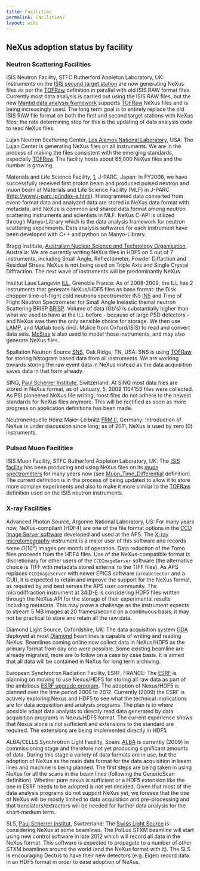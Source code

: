 ```yaml
---
title: Facilities
permalink: Facilities/
layout: wiki
---
```


NeXus adoption status by facility
---------------------------------

### Neutron Scattering Facilities

ISIS Neutron Facility, STFC Rutherford Appleton Laboratory, UK: Instruments on the [ISIS second target station](http://ts-2.isis.rl.ac.uk/) are now generating NeXus files as per the [TOFRaw](TOFRaw "wikilink") definition in parallel with old ISIS RAW format files. Currently most data analysis is carried out using the ISIS RAW files, but the new [Mantid data analysis framework](http://www.mantidproject.org/) supports [TOFRaw](TOFRaw "wikilink") NeXus files and is being increasingly used. The long term goal is to entirely replace the old ISIS RAW file format on both the first and second target stations with NeXus files; the rate determining step for this is the updating of data analysis code to read NeXus files.  

<!-- -->

Lujan Neutron Scattering Center, [Los Alamos National Laboratory](http://lansce.lanl.gov/lujan), USA: The Lujan Center is generating NeXus files on all instruments. We are in the process of making the files consistent with the emerging standards, especially [TOFRaw](TOFRaw "wikilink"). The facility hosts about 65,000 NeXus files and the number is growing.  

<!-- -->

Materials and Life Science Facility, [1](http://www.j-parc.jp/index-e.html), J-PARC, Japan: In FY2008, we have successfully received first proton beam and produced pulsed neutron and muon beam at Materials and Life Science Facility (MLF) in J-PARC (http://www.j-parc.jp/index-e.html). Histogrammed data converted from event-format data and analyzed data are stored in NeXus data format with metadata, and NeXus is common and shared data format among neutron scattering instruments and scientists in MLF. NeXus C-API is utilized through Manyo-Library which is the data analysis framework for neutron scattering experiments. Data analysis softwares for each instrument have been developed with C++ and python on Manyo-Library.  

<!-- -->

Bragg Institute, [Australian Nuclear Science and Technology Organisation](http://www.ansto.gov.au/research/bragg_institute), Australia: We are currently writing NeXus files in HDF5 on 5 out of 7 instruments, including Small Angle, Reflectometer, Powder Diffaction and Residual Stress. NeXus is not being used on Triple Axis and Single Crystal Diffraction. The next wave of instruments will be predominantly NeXus.  

<!-- -->

Institut Laue Langevin [ILL](http://www.ill.eu), Grenoble France: As of 2008-2009, the ILL has 2 instruments that generate NeXus/HDF5 files as base format: the Disk chopper time-of-flight cold neutrons spectrometer IN5 [IN5](http://www.ill.fr/in5) and Time of Flight Neutron Spectrometer for Small Angle Inelastic themal neutron Scattering BRISP [BRISP](http://www.ill.fr/brisp). Volume of data (Gb's) is substantially higher than what we used to have at the ILL before - because of large PSD detectors - and NeXus was then the only sensible choice for storage. We then use [LAMP](http://www.ill.eu/instruments-support/computing-for-science/cs-software/all-software/lamp/), and Matlab tools (incl. Mslice from Oxford/ISIS) to read and convert data sets. [McStas](http://www.mcstas.org) is also used to model these instruments, and may also generate NeXus files.  

<!-- -->

Spallation Neutron Source [SNS](http://neutrons.ornl.gov/), Oak Ridge, TN, USA: SNS is using [TOFRaw](TOFRaw "wikilink") for storing histogram based data from all instruments. We are working towards storing the raw event data in NeXus instead as the data acquisition saves data in that form already.  

<!-- -->

SINQ, [Paul Scherrer Institute](http://www.psi.ch), Switzerland: At SINQ most data files are stored in NeXus format, as of January, 5, 2009 1104153 files were collected. As PSI pioneered NeXus file writing, most files do not adhere to the newest standards for NeXus files anymore. This will be rectified as soon as more progress on application definitions has been made.  

<!-- -->

Neutronenquelle Heinz Maier-Leibnitz [FRM II](http://www.frm2.tum.de), Germany: Introduction of NeXus is under discussion since long; as of 2011, NeXus is used by zero (0) instruments.  

### Pulsed Muon Facilities

ISIS Muon Facility, STFC Rutherford Appleton Laboratory, UK: The [ISIS facility](http://www.isis.rl.ac.uk/) has been producing and using NeXus files on its [muon spectrometers](http://www.isis.rl.ac.uk/muons/) for many years now (see [Muon\_Time\_Differential](Muon_Time_Differential "wikilink") definition). The current definition is in the process of being updated to allow it to store more complex experiments and also to make it more similar to the [TOFRaw](TOFRaw "wikilink") definition used on the ISIS neutron instruments.  

### X-ray Facilities

Advanced Photon Source, Argonne National Laboratory, US: For many years now, NeXus-compliant (HDF4) are one of the file format options in the [CCD Image Server software](http://www.aps.anl.gov/bcda/dataAcq/) developed and used at the APS. The [X-ray microtomography](http://www.aps.anl.gov/Xray_Science_Division/Xray_Microscopy_and_Imaging/Science_and_Research/Techniques/Tomography) instrument is a major user of this software and records some *O*(10<sup>5</sup>) images per month of operation. Data reduction of the Tomo files proceeds from the HDF4 files. Use of the NeXus-compatible format is discretionary for other users of the `CCDImageServer` software (the alternative choice is TIFF with metadata stored external to the TIFF files). As APS replaces `CCDImageServer` with newer EPICS software (`areaDetector` and a GUI), it is expected to retain and improve the support for the NeXus format, as required by and best serves the APS user community. The microdiffraction instrument at [34ID-E](http://www.aps.anl.gov/Sectors/33_34/microdiff/) is considering HDF5 files written through the NeXus API for the storage of their experimental results including metadata. This may prove a challenge as the instrument expects to stream 5 MB images at 20 frames/second on a continuous basis; it may not be practical to store and retain all the raw data.  

<!-- -->

Diamond Light Source, Oxfordshire, UK: The data acquisition system [GDA](http://www.opengda.org/) deployed at most [Diamond](http://www.diamond.ac.uk) beamlines is capable of writing and reading NeXus. Beamlines coming online now collect data in NeXus/HDF5 as the primary format from day one were possible. Some existing beamline are already migrated, more are to follow on a case by case basis. It is aimed that all data will be contained in NeXus for long term archiving.  

<!-- -->

European Synchrotron Radiation Facility, ESRF, FRANCE: The [ESRF](http://www.esrf.eu) is planning on moving to use Nexus/HDF5 for storing all raw data as part of the ambitious [ESRF upgrade program](http://www.esrf.eu/Upgrade). The adoption of Nexus/HDF5 is planned over the time period 2009 to 2012. Currently (2009) the ESRF is actively exploring Nexus and HDF5 to see what the technical implications are for data acquisition and analysis programs. The plan is to where possible adapt data analysis to directly read data generated by data acquisition programs in Nexus/HDF5 format. The current experience shows that Nexus alone is not sufficient and extensions to the standard are required. The extensions are being implemented directly in HDF5.  

<!-- -->

ALBA/CELLS Synchrotron Light Facility, Spain: [ALBA](http://www.cells.es) is currently (2009) in commissioning stage and therefore not yet producing significant amounts of data. During this stage a variety of data formats are in use, but the adoption of NeXus as the main data format for the data acquisition in beam lines and machine is being planned. The first steps are being taken in using NeXus for all the scans in the beam lines (following the GenericScan definition). Whether pure nexus is sufficient or a HDF5 extension like the one in ESRF needs to be adopted is not yet decided. Given that most of the data analysis programs do not support NeXus yet, we foresee that the use of NeXus will be mostly limited to data acquisition and pre-processing and that translators/extractors will be needed for further data analysis for the short-medium term.  

<!-- -->

SLS, [Paul Scherrer Institut](http://www.psi.ch/), Switzerland: The [Swiss Light Source](http://www.psi.ch/sls/) is considering NeXus at some beamlines. The PolLux STXM beamline will start using new control software in late 2012 which will record all data in the NeXus format. This software is expected to propagate to a number of other STXM beamlines around the world (and the NeXus format with it). The SLS is encouraging Dectris to have their new detectors (e.g. Eiger) record data in an HDF5 format in order to ease adoption of NeXus.  
